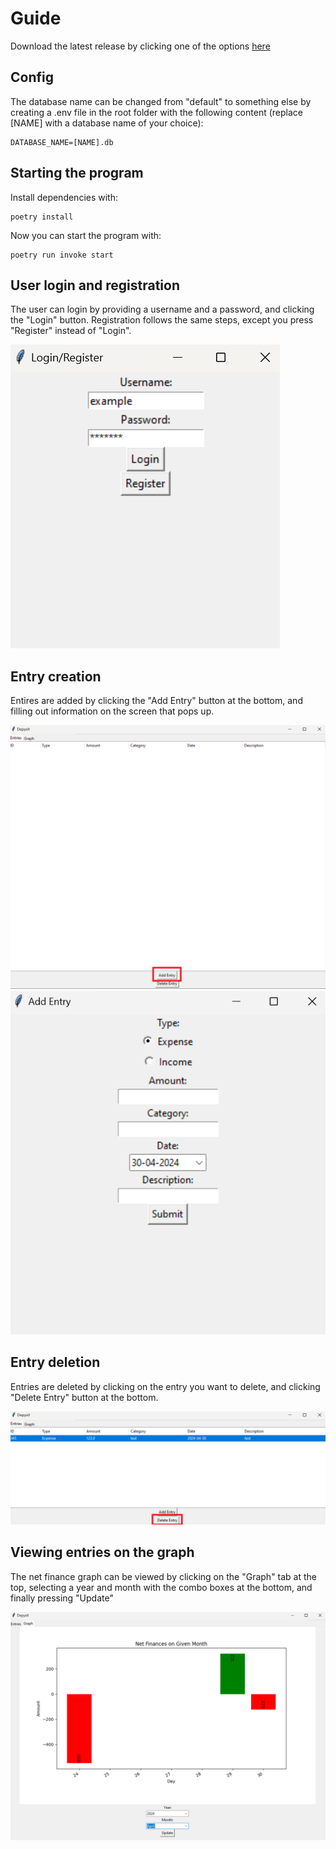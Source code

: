 # Guide

Download the latest release by clicking one of the options [here](https://github.com/virhe/ot-harjoitustyo/releases)

## Config

The database name can be changed from "default" to something else by creating a .env file in the root folder with
the following content (replace [NAME] with a database name of your choice):

```
DATABASE_NAME=[NAME].db
```

## Starting the program

Install dependencies with:

```
poetry install
```

Now you can start the program with:

```
poetry run invoke start
```

## User login and registration

The user can login by providing a username and a password, and clicking the "Login" button.
Registration follows the same steps, except you press "Register" instead of "Login".

![](./images/login_register.png)

## Entry creation

Entires are added by clicking the "Add Entry" button at the bottom, and filling out information
on the screen that pops up.

![](./images/add_entry.png)
![](./images/entry_info.png)

## Entry deletion

Entries are deleted by clicking on the entry you want to delete, and clicking "Delete Entry" button at the bottom.

![](./images/delete_entry.png)

## Viewing entries on the graph

The net finance graph can be viewed by clicking on the "Graph" tab at the top, selecting a year and month
with the combo boxes at the bottom, and finally pressing "Update"

![](./images/graph.png)